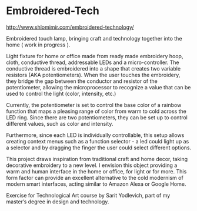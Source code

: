 # Embroidered-Tech

http://www.shlomimir.com/embroidered-technology/

Embroidered touch lamp, bringing craft and technology together into the home ( work in progress ).

Light fixture for home or office made from ready made embroidery hoop, cloth, conductive thread, addressable LEDs and a micro-controller. The conductive thread is embroidered into a shape that creates two variable resistors (AKA potentiometers). When the user touches the embroidery, they bridge the gap between the conductor and resistor of the potentiometer, allowing the microprocessor to recognize a value that can be used to control the light (color, intensity, etc.)

Currently, the potentiometer is set to control the base color of a rainbow function that maps a pleasing range of color from warm to cold across the LED ring. Since there are two potentiometers, they can be set up to control different values, such as color and intensity.

Furthermore, since each LED is individually controllable, this setup allows creating context menus such as a function selector - a led could light up as a selector and by dragging the finger the user could select different options.

This project draws inspiration from traditional craft and home decor, taking decorative embroidery to a new level. I envision this object providing a warm and human interface in the home or office, for light or for more. This form factor can provide an excellent alternative to the cold modernism of modern smart interfaces, acting similar to Amazon Alexa or Google Home.

Exercise for Technological Art course by Sarit Yodlevich, part of my master’s degree in design and technology.